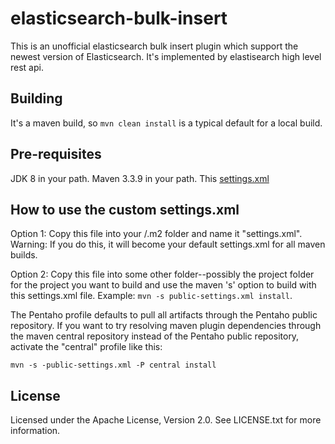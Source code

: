 # elasticsearch-bulk-insert
This is an unofficial elasticsearch bulk insert plugin which support the newest version of Elasticsearch.
It's implemented by elastisearch high level rest api. 

Building
--------
It's a maven build, so `mvn clean install` is a typical default for a local build.

Pre-requisites
---------------
JDK 8 in your path.
Maven 3.3.9 in your path.
This [settings.xml](https://raw.githubusercontent.com/pentaho/maven-parent-poms/master/maven-support-files/settings.xml)

How to use the custom settings.xml
---------------
Option 1: Copy this file into your <user-home>/.m2 folder and name it "settings.xml". 
Warning: If you do this, it will become your default settings.xml for all maven builds.

Option 2: Copy this file into some other folder--possibly the project folder for the project you want to build and use the maven 's' option to build with this settings.xml file. Example: `mvn -s public-settings.xml install`.

The Pentaho profile defaults to pull all artifacts through the Pentaho public repository. 
If you want to try resolving maven plugin dependencies through the maven central repository instead of the Pentaho public repository, activate the "central" profile like this:

`mvn -s -public-settings.xml -P central install`


License
-------
Licensed under the Apache License, Version 2.0. See LICENSE.txt for more information.
